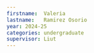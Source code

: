```yaml
---
firstname:  Valeria
lastname:   Ramirez Osorio
year: 2024-25
categories: undergraduate
supervisor: Liut
---
```

